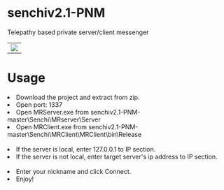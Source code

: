 # senchiv2.1-PNM

Telepathy based private server/client messenger

<table>
   <tr>
      <td><img src="https://cdn.discordapp.com/attachments/799475228580380702/867460047810592828/unknown.png"></td>
   </tr>
</table>

# Usage
<li>Download the project and extract from zip.</li>
<li>Open port: 1337</li>
<li>Open MRServer.exe from senchiv2.1-PNM-master\Senchi\MRserver\Server</li>
<li>Open MRClient.exe from senchiv2.1-PNM-master\Senchi\MRClient\MRClient\bin\Release</b></li>
<br/>
<li>If the server is local, enter 127.0.0.1 to IP section.</li>
<li>If the server is not local, enter target server's ip address to IP section.</li>
<br/>
<li>Enter your nickname and click Connect.</li>
<li>Enjoy!</li>
